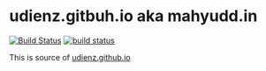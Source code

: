 # udienz.gitbuh.io aka mahyudd.in


[![Build Status](https://travis-ci.org/udienz/udienz.github.io.svg?branch=master)](https://travis-ci.org/udienz/udienz.github.io)
[![build status](https://gitlab.com/udienz/udienz.github.io/badges/master/build.svg)](https://gitlab.com/udienz/udienz.github.io/commits/master)

This is source of [udienz.github.io](https://udienz.github.io)
